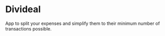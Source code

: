 # Divideal
App to split your expenses and simplify them to their minimum number of transactions possible.
